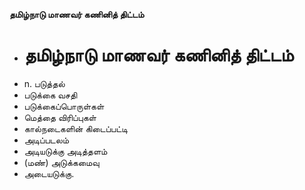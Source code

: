 **தமிழ்நாடு மாணவர் கணினித் திட்டம்**
- # தமிழ்நாடு மாணவர் கணினித் திட்டம்
- n. படுத்தல்
- படுக்கை வசதி
- படுக்கைப்பொருள்கள்
- மெத்தை விரிப்புகள்
- கால்நடைகளின் கிடைப்பட்டி
- அடிப்படலம்
- அடியடுக்கு அடித்தளம்
- (மண்) அடுக்கமைவு
- அடையடுக்கு.

